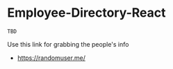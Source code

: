 # Employee-Directory-React

```TBD```

Use this link for grabbing the people's info
- https://randomuser.me/

